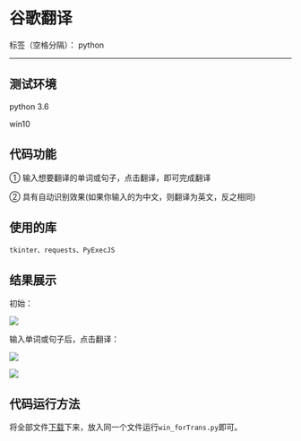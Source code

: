 ﻿# 谷歌翻译

标签（空格分隔）： python

---


## 测试环境

python 3.6

win10

## 代码功能

① 输入想要翻译的单词或句子，点击翻译，即可完成翻译

② 具有自动识别效果(如果你输入的为中文，则翻译为英文，反之相同)


## 使用的库

`tkinter、requests、PyExecJS`


## 结果展示

初始：

![](http://119.29.89.242/image/GoogleTranslate_1.PNG)


输入单词或句子后，点击翻译：

![](http://119.29.89.242/image/GoogleTranslate_2.PNG)

![](http://119.29.89.242/image/GoogleTranslate_3.PNG)

## 代码运行方法

将全部文件[下载](https://github.com/lhx1228/GoogleTransaction)下来，放入同一个文件运行`win_forTrans.py`即可。







